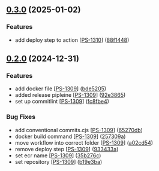 ## [0.3.0](https://github.com/PassEntry/POW-Cards-Frontend/compare/v0.2.0...v0.3.0) (2025-01-02)


### Features

* add deploy step to action [[PS-1310](https://passentry.atlassian.net/browse/PS-1310)] ([88f1448](https://github.com/PassEntry/POW-Cards-Frontend/commit/88f144888e67f358ab9bb39e213f4cfd485140c6))

## [0.2.0](https://github.com/PassEntry/POW-Cards-Frontend/compare/bde52051d7d289a6f51828c6bf4c476afa43404e...v0.2.0) (2024-12-31)


### Features

* add docker file [[PS-1309](https://passentry.atlassian.net/browse/PS-1309)] ([bde5205](https://github.com/PassEntry/POW-Cards-Frontend/commit/bde52051d7d289a6f51828c6bf4c476afa43404e))
* added release pipleine [[PS-1309](https://passentry.atlassian.net/browse/PS-1309)] ([92e3865](https://github.com/PassEntry/POW-Cards-Frontend/commit/92e3865d49e264ab430d662635b490415c8825c7))
* set up commitlint [[PS-1309](https://passentry.atlassian.net/browse/PS-1309)] ([fc8fbe4](https://github.com/PassEntry/POW-Cards-Frontend/commit/fc8fbe406fd4895013799afa853edeb797b00e49))


### Bug Fixes

* add conventional commits.cjs [[PS-1309](https://passentry.atlassian.net/browse/PS-1309)] ([65270db](https://github.com/PassEntry/POW-Cards-Frontend/commit/65270db52140d2b8e6a0dd7fd0b55cb28a3c1ae8))
* docker build command [[PS-1309](https://passentry.atlassian.net/browse/PS-1309)] ([257309a](https://github.com/PassEntry/POW-Cards-Frontend/commit/257309a1f08785a2140dd5a25632ff880d6a6200))
* move workflow into correct folder [[PS-1309](https://passentry.atlassian.net/browse/PS-1309)] ([a02cd54](https://github.com/PassEntry/POW-Cards-Frontend/commit/a02cd54c7abc1dbb0d1d18f4f5e885ca4dd6c511))
* remove deploy step [[PS-1309](https://passentry.atlassian.net/browse/PS-1309)] ([933433a](https://github.com/PassEntry/POW-Cards-Frontend/commit/933433a1356064db3e1d8f9771a0f7974f34011b))
* set ecr name [[PS-1309](https://passentry.atlassian.net/browse/PS-1309)] ([35b276c](https://github.com/PassEntry/POW-Cards-Frontend/commit/35b276c0ec3598eaff3b0474c0d9b3a2703d3371))
* set repository [[PS-1309](https://passentry.atlassian.net/browse/PS-1309)] ([b19e3ba](https://github.com/PassEntry/POW-Cards-Frontend/commit/b19e3ba513fa18e8d1465d23077d7c860c4148d4))

